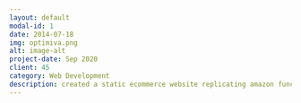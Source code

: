 ```yaml
---
layout: default
modal-id: 1
date: 2014-07-18
img: optimiva.png
alt: image-alt
project-date: Sep 2020
client: 45
category: Web Development
description: created a static ecommerce website replicating amazon functionalities. Technologies used: Node.js, AngularJS, SQL, Google Maps API and AWS EC2
---
```

